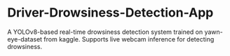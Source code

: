 # Driver-Drowsiness-Detection-App
A YOLOv8-based real-time drowsiness detection system trained on yawn-eye-dataset from kaggle. Supports live webcam inference for detecting drowsiness.
